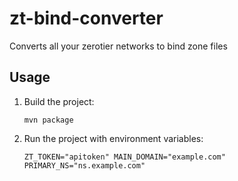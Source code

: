 # zt-bind-converter
Converts all your zerotier networks to bind zone files

## Usage
1. Build the project:
	```
    mvn package
	```
2. Run the project with environment variables:
	```
    ZT_TOKEN="apitoken" MAIN_DOMAIN="example.com" PRIMARY_NS="ns.example.com"
	```
